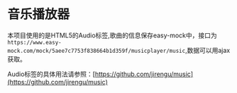 # 音乐播放器

本项目使用的是HTML5的Audio标签,歌曲的信息保存easy-mock中，接口为`https://www.easy-mock.com/mock/5aee7c7753f838664b1d359f/musicplayer/music`,数据可以用ajax获取。

Audio标签的具体用法请参照：[https://github.com/jirengu/music](https://github.com/jirengu/music)